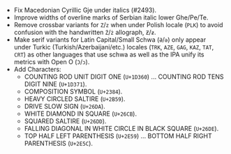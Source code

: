 * Fix Macedonian Cyrillic Gje under italics (#2493).
* Improve widths of overline marks of Serbian italic lower Ghe/Pe/Te.
* Remove crossbar variants for `Z`/`z` when under Polish locale (`PLK`) to avoid confusion with the handwritten `Ż`/`ż` allograph, `Ƶ`/`ƶ`.
* Make serif variants for Latin Capital/Small Schwa (`Ə`/`ə`) only appear under Turkic (Turkish/Azerbaijani/etc.) locales (`TRK`, `AZE`, `GAG`, `KAZ`, `TAT`, `CRT`) as other languages that use schwa as well as the IPA unify its metrics with Open O (`Ɔ`/`ɔ`).
* Add Characters:
  - COUNTING ROD UNIT DIGIT ONE (`U+1D360`) ... COUNTING ROD TENS DIGIT NINE (`U+1D371`).
  - COMPOSITION SYMBOL (`U+2384`).
  - HEAVY CIRCLED SALTIRE (`U+2B59`).
  - DRIVE SLOW SIGN (`U+26DA`).
  - WHITE DIAMOND IN SQUARE (`U+26CB`).
  - SQUARED SALTIRE (`U+26DD`).
  - FALLING DIAGONAL IN WHITE CIRCLE IN BLACK SQUARE (`U+26DE`).
  - TOP HALF LEFT PARENTHESIS (`U+2E59`) ... BOTTOM HALF RIGHT PARENTHESIS (`U+2E5C`).
